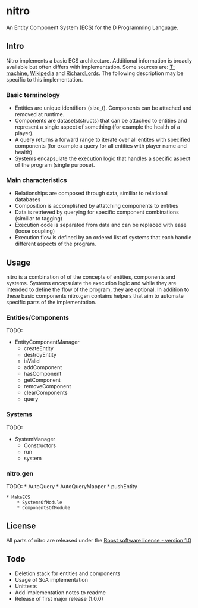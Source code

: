 # nitro

An Entity Component System (ECS) for the D Programming Language.

## Intro

Nitro implements a basic ECS architecture. Additional information is broadly available but often differs with implementation. Some sources are: [T-machine](http://t-machine.org/index.php/2007/09/03/entity-systems-are-the-future-of-mmog-development-part-1/), [Wikipedia](http://en.wikipedia.org/wiki/Entity_component_system) and [RichardLords](http://www.richardlord.net/blog/what-is-an-entity-framework). The following description may be specific to this implementation.

### Basic terminology

* Entities are unique identifiers (size_t). Components can be attached and removed at runtime.
* Components are datasets(structs) that can be attached to entities and represent a single aspect of something (for example the health of a player).
* A query returns a forward range to iterate over all entites with specified components (for example a query for all entities with player name and health) 
* Systems encapsulate the execution logic that handles a specific aspect of the program (single purpose).

### Main characteristics

* Relationships are composed through data, similiar to relational databases
* Composition is accomplished by attatching components to entities
* Data is retrieved by querying for specific component combinations (similiar to tagging)
* Execution code is separated from data and can be replaced with ease (loose coupling)
* Execution flow is defined by an ordered list of systems that each handle different aspects of the program.

## Usage

nitro is a combination of of the concepts of entities, components and systems. Systems encapsulate the execution logic and while they are intended to define the flow of the program, they are optional. In addition to these basic components nitro.gen contains helpers that aim to automate specific parts of the implementation.

### Entities/Components

TODO:
* EntityComponentManager
	* createEntity
	* destroyEntity
	* isValid
	* addComponent
	* hasComponent
	* getComponent
	* removeComponent
	* clearComponents
	* query

### Systems

TODO:
* SystemManager
    * Constructors
    * run
    * system

### nitro.gen

TODO:
	* AutoQuery
    * AutoQueryMapper
    * pushEntity

    * MakeECS
        * SystemsOfModule
        * ComponentsOfModule

## License

All parts of nitro are released under the [Boost software license - version 1.0](https://github.com/Zoadian/nitro/blob/master/LICENSE.txt)
 
## Todo

* Deletion stack for entities and components
* Usage of SoA implementation
* Unittests
* Add implementation notes to readme
* Release of first major release (1.0.0)





